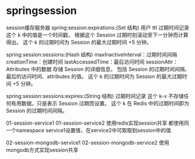 # springsession
session缓存服务器
spring:session:expirations:(Set 结构)
    用户 ttl 过期时间记录 这个 k 中的值是一个时间戳，
    根据这个 Session 过期时刻滚动至下一分钟而计算得出。 
    这个 k 的过期时间为 Session 的最大过期时间 +5 分钟。
    
spring:session:sessions:(Hash 结构) 
    maxInactiveInterval：过期时间间隔 
    creationTime：创建时间
    lastAccessedTime：最后访问时间 
    sessionAttr：Attributes 中的数据 存储 Session 的详细信息，
    包括 Session 的过期时间间隔、最后的访问时间、attributes 的值。
    这个 k 的过期时间为 Session 的最大过期时间 +5 分钟。

spring:session:sessions:expires:(String 结构)
    过期时间记录 这个 k-v 不存储任何有用数据，只是表示 Session 过期而设置。 
    这个 k 在 Redis 中的过期时间即为 Session 的过期时间间隔。



01-session-service1
01-session-service2
    使用redis实现session共享
    都使用同一个namespace
    service1设置值，在service2中可取取到session中的值

02-session-mongodb-service1
02-session-mongodb-service2
    使用mongodb方式实现session共享

